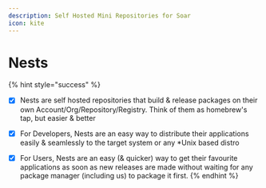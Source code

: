 ```yaml
---
description: Self Hosted Mini Repositories for Soar
icon: kite
---
```


# Nests

{% hint style="success" %}
* [x] Nests are self hosted repositories that build & release packages on their own Account/Org/Repository/Registry. Think of them as homebrew's tap, but easier & better
* [x] For Developers, Nests are an easy way to distribute their applications easily & seamlessly to the target system or any \*Unix based distro
* [x] For Users, Nests are an easy (& quicker) way to get their favourite applications as soon as new releases are made without waiting for any package manager (including us) to package it first.
{% endhint %}

